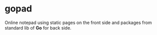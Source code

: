 # gopad

Online notepad using static pages on the front side and packages from standard lib of **Go** for back side.
